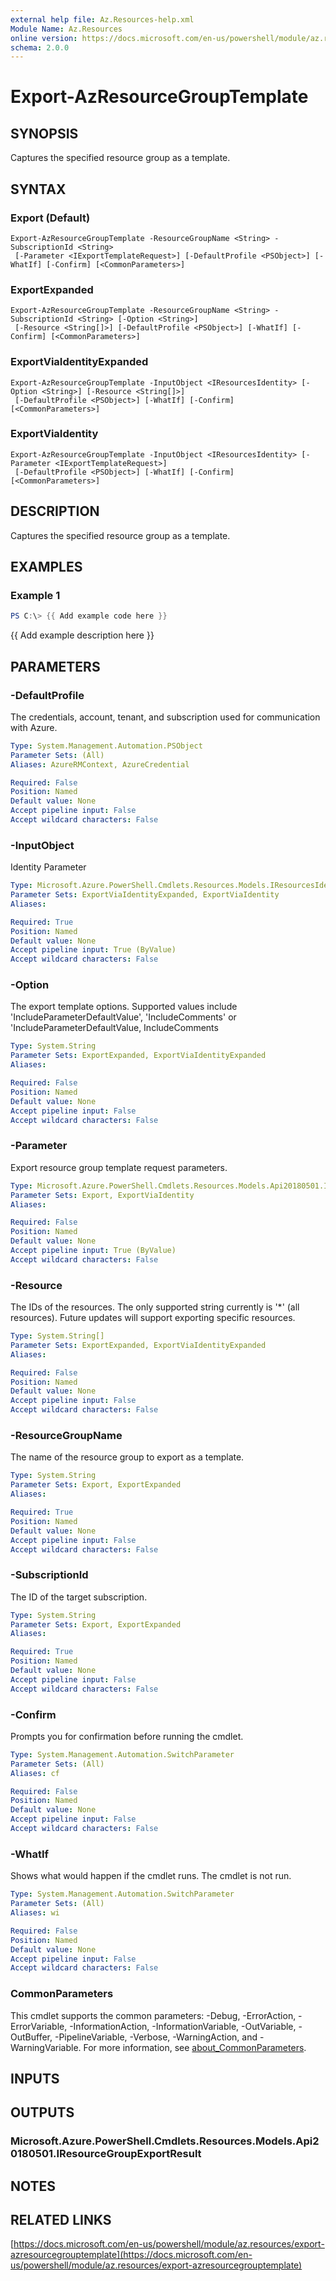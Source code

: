```yaml
---
external help file: Az.Resources-help.xml
Module Name: Az.Resources
online version: https://docs.microsoft.com/en-us/powershell/module/az.resources/export-azresourcegrouptemplate
schema: 2.0.0
---
```


# Export-AzResourceGroupTemplate

## SYNOPSIS
Captures the specified resource group as a template.

## SYNTAX

### Export (Default)
```
Export-AzResourceGroupTemplate -ResourceGroupName <String> -SubscriptionId <String>
 [-Parameter <IExportTemplateRequest>] [-DefaultProfile <PSObject>] [-WhatIf] [-Confirm] [<CommonParameters>]
```

### ExportExpanded
```
Export-AzResourceGroupTemplate -ResourceGroupName <String> -SubscriptionId <String> [-Option <String>]
 [-Resource <String[]>] [-DefaultProfile <PSObject>] [-WhatIf] [-Confirm] [<CommonParameters>]
```

### ExportViaIdentityExpanded
```
Export-AzResourceGroupTemplate -InputObject <IResourcesIdentity> [-Option <String>] [-Resource <String[]>]
 [-DefaultProfile <PSObject>] [-WhatIf] [-Confirm] [<CommonParameters>]
```

### ExportViaIdentity
```
Export-AzResourceGroupTemplate -InputObject <IResourcesIdentity> [-Parameter <IExportTemplateRequest>]
 [-DefaultProfile <PSObject>] [-WhatIf] [-Confirm] [<CommonParameters>]
```

## DESCRIPTION
Captures the specified resource group as a template.

## EXAMPLES

### Example 1
```powershell
PS C:\> {{ Add example code here }}
```

{{ Add example description here }}

## PARAMETERS

### -DefaultProfile
The credentials, account, tenant, and subscription used for communication with Azure.

```yaml
Type: System.Management.Automation.PSObject
Parameter Sets: (All)
Aliases: AzureRMContext, AzureCredential

Required: False
Position: Named
Default value: None
Accept pipeline input: False
Accept wildcard characters: False
```

### -InputObject
Identity Parameter

```yaml
Type: Microsoft.Azure.PowerShell.Cmdlets.Resources.Models.IResourcesIdentity
Parameter Sets: ExportViaIdentityExpanded, ExportViaIdentity
Aliases:

Required: True
Position: Named
Default value: None
Accept pipeline input: True (ByValue)
Accept wildcard characters: False
```

### -Option
The export template options. Supported values include 'IncludeParameterDefaultValue', 'IncludeComments' or 'IncludeParameterDefaultValue, IncludeComments

```yaml
Type: System.String
Parameter Sets: ExportExpanded, ExportViaIdentityExpanded
Aliases:

Required: False
Position: Named
Default value: None
Accept pipeline input: False
Accept wildcard characters: False
```

### -Parameter
Export resource group template request parameters.

```yaml
Type: Microsoft.Azure.PowerShell.Cmdlets.Resources.Models.Api20180501.IExportTemplateRequest
Parameter Sets: Export, ExportViaIdentity
Aliases:

Required: False
Position: Named
Default value: None
Accept pipeline input: True (ByValue)
Accept wildcard characters: False
```

### -Resource
The IDs of the resources. The only supported string currently is '*' (all resources). Future updates will support exporting specific resources.

```yaml
Type: System.String[]
Parameter Sets: ExportExpanded, ExportViaIdentityExpanded
Aliases:

Required: False
Position: Named
Default value: None
Accept pipeline input: False
Accept wildcard characters: False
```

### -ResourceGroupName
The name of the resource group to export as a template.

```yaml
Type: System.String
Parameter Sets: Export, ExportExpanded
Aliases:

Required: True
Position: Named
Default value: None
Accept pipeline input: False
Accept wildcard characters: False
```

### -SubscriptionId
The ID of the target subscription.

```yaml
Type: System.String
Parameter Sets: Export, ExportExpanded
Aliases:

Required: True
Position: Named
Default value: None
Accept pipeline input: False
Accept wildcard characters: False
```

### -Confirm
Prompts you for confirmation before running the cmdlet.

```yaml
Type: System.Management.Automation.SwitchParameter
Parameter Sets: (All)
Aliases: cf

Required: False
Position: Named
Default value: None
Accept pipeline input: False
Accept wildcard characters: False
```

### -WhatIf
Shows what would happen if the cmdlet runs.
The cmdlet is not run.

```yaml
Type: System.Management.Automation.SwitchParameter
Parameter Sets: (All)
Aliases: wi

Required: False
Position: Named
Default value: None
Accept pipeline input: False
Accept wildcard characters: False
```

### CommonParameters
This cmdlet supports the common parameters: -Debug, -ErrorAction, -ErrorVariable, -InformationAction, -InformationVariable, -OutVariable, -OutBuffer, -PipelineVariable, -Verbose, -WarningAction, and -WarningVariable. For more information, see [about_CommonParameters](http://go.microsoft.com/fwlink/?LinkID=113216).

## INPUTS

## OUTPUTS

### Microsoft.Azure.PowerShell.Cmdlets.Resources.Models.Api20180501.IResourceGroupExportResult
## NOTES

## RELATED LINKS

[https://docs.microsoft.com/en-us/powershell/module/az.resources/export-azresourcegrouptemplate](https://docs.microsoft.com/en-us/powershell/module/az.resources/export-azresourcegrouptemplate)

